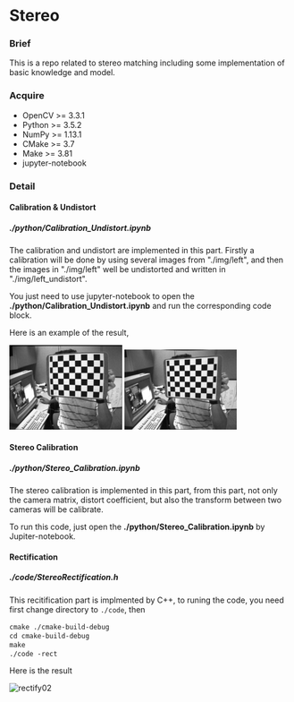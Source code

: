 # Stereo

### Brief

This is a repo related to stereo matching including some implementation of basic knowledge and model.

### Acquire

+ OpenCV >= 3.3.1
+ Python >= 3.5.2
+ NumPy >= 1.13.1
+ CMake >= 3.7
+ Make >= 3.81
+ jupyter-notebook

### Detail

#### Calibration & Undistort

#####  ./python/Calibration_Undistort.ipynb

The calibration and undistort are implemented in this part. Firstly a calibration will be done by using several images from "./img/left", and then the images in "./img/left" well be undistorted and written in "./img/left_undistort".

You just need to use jupyter-notebook to open the **./python/Calibration_Undistort.ipynb** and run the corresponding code block.

Here is an example of the result, 

<img src="./img/left/left01.jpg" width="40%">

<img src="./img/left_undistort/left01.jpg" width="40%">



#### Stereo Calibration 

##### ./python/Stereo_Calibration.ipynb

The stereo calibration is implemented in this part, from this part, not only the camera matrix, distort coefficient, but also the transform between two cameras will be calibrate.

To run this code, just open the **./python/Stereo_Calibration.ipynb** by Jupiter-notebook.



#### Rectification 

##### ./code/StereoRectification.h

This recitification part is implmented by C++, to runing the code, you need first change directory to ```./code```, then

```
cmake ./cmake-build-debug
cd cmake-build-debug
make
./code -rect
```

Here is the result

![rectify02](/Users/chen/Desktop/stereo/Stereo/img/rectify/rectify02.jpg)